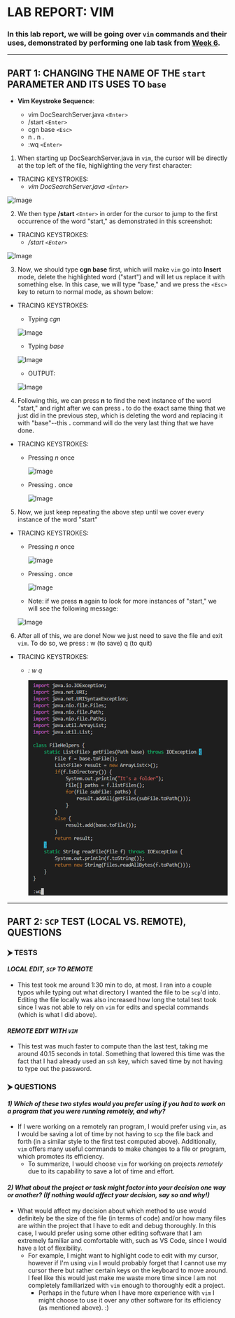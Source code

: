 # **LAB REPORT: VIM**

### In this lab report, we will be going over `vim` commands and their uses, demonstrated by performing one lab task from [Week 6](https://ucsd-cse15l-f22.github.io/week/week6/).

---

## **PART 1: CHANGING THE NAME OF THE `start` PARAMETER AND ITS USES TO `base`**

- **Vim Keystroke Sequence**: 

    * vim DocSearchServer.java `<Enter>`
    * /start `<Enter>`
    * cgn base `<Esc>`
    * n . n . 
    * :wq `<Enter>`

1) When starting up DocSearchServer.java in `vim`, the cursor will be directly at the top left of the file, highlighting the very first character: 
* TRACING KEYSTROKES: 
    * *vim* *DocSearchServer.java* *`<Enter>`*

![Image](https://user-images.githubusercontent.com/114317681/204490469-2eac285c-3b01-4588-9d35-6e221fc43980.png)

2) We then type **/start** `<Enter>` in order for the cursor to jump to the first occurrence of the word "start," as demonstrated in this screenshot: 
* TRACING KEYSTROKES: 
    * */start* *`<Enter>`*

![Image](https://user-images.githubusercontent.com/114317681/204491625-219bb345-a4cd-46d1-9790-0db0f7da5265.png)

3) Now, we should type **cgn base** first, which will make `vim` go into **Insert** mode, delete the highlighted word ("start") and will let us replace it with something else. In this case, we will type "base," and we press the `<Esc>` key to return to normal mode, as shown below: 

* TRACING KEYSTROKES: 
    * Typing *cgn*
    
    ![Image](https://user-images.githubusercontent.com/114317681/204494748-29039b2d-a868-4e73-bff9-fecd194937a7.png)
    
    * Typing *base*

    ![Image](https://user-images.githubusercontent.com/114317681/204495034-51721288-a92f-4e79-9e1c-c10bf80ae801.png)

    * OUTPUT: 

    ![Image](https://user-images.githubusercontent.com/114317681/204495034-51721288-a92f-4e79-9e1c-c10bf80ae801.png)

4) Following this, we can press **n** to find the next instance of the word "start," and right after we can press **.** to do the exact same thing that we just did in the previous step, which is deleting the word and replacing it with "base"--this **.** command will do the very last thing that we have done. 

* TRACING KEYSTROKES: 

    * Pressing *n* once

        ![Image](https://user-images.githubusercontent.com/114317681/204497002-752c12b1-8d42-4014-ba53-e1afe4db07c0.png)

    * Pressing *.* once 

        ![Image](https://user-images.githubusercontent.com/114317681/204497449-613d9ab0-5f10-4a04-b24f-616847a274e4.png)


5) Now, we just keep repeating the above step until we cover every instance of the word "start"

* TRACING KEYSTROKES: 
    
    * Pressing *n* once

        ![Image](https://user-images.githubusercontent.com/114317681/204497790-df618d5b-7b7a-47bb-98d7-b07d96521600.png)

    * Pressing *.* once

        ![Image](https://user-images.githubusercontent.com/114317681/204497870-5e1ece23-2a58-4abc-b348-7bf07d6b4182.png)

    * Note: if we press **n** again to look for more instances of "start," we will see the following message: 

    ![Image](https://user-images.githubusercontent.com/114317681/204498608-4ccd42d1-ea61-4e9e-b17b-5b2d6c9f590d.png)


6) After all of this, we are done! Now we just need to save the file and exit `vim`. To do so, we press : w (to save) q (to quit)

* TRACING KEYSTROKES:
    * *:* *w* *q*

        ![Image](wq.png)
---

## **PART 2: `SCP` TEST (LOCAL VS. REMOTE), QUESTIONS** 

### **⮞ TESTS**
#### *LOCAL EDIT, `SCP` TO REMOTE*
* This test took me around 1:30 min to do, at most. I ran into a couple typos while typing out what directory I wanted the file to be `scp`'d into. Editing the file locally was also increased how long the total test took since I was not able to rely on `vim` for edits and special commands (which is what I did above).

#### *REMOTE EDIT WITH `VIM`*
* This test was much faster to compute than the last test, taking me around 40.15 seconds in total. Something that lowered this time was the fact that I had already used an `ssh` key, which saved time by not having to type out the password. 


### **⮞ QUESTIONS**

#### *1) Which of these two styles would you prefer using if you had to work on a program that you were running remotely, and why?*

- If I were working on a remotely ran program, I would prefer using `vim`, as I would be saving a lot of time by not having to `scp` the file back and forth (in a similar style to the first test computed above). Additionally, `vim` offers many useful commands to make changes to a file or program, which promotes its efficiency.
    * To summarize, I would choose `vim` for working on projects *remotely* due to its capability to save a lot of time and effort. 

#### *2) What about the project or task might factor into your decision one way or another? (If nothing would affect your decision, say so and why!)*

- What would affect my decision about which method to use would definitely be the size of the file (in terms of code) and/or how many files are within the project that I have to edit and debug thoroughly. In this case, I would prefer using some other editing software that I am extremely familiar and comfortable with, such as VS Code, since I would have a lot of flexibility. 
    * For example, I might want to highlight code to edit with my cursor, however if I'm using `vim` I would probably forget that I cannot use my cursor there but rather certain keys on the keyboard to move around. I feel like this would just make me waste more time since I am not completely familiarized with  `vim` enough to thoroughly edit a project. 
        * Perhaps in the future when I have more experience with `vim` I might choose to use it over any other software for its efficiency (as mentioned above). :)


